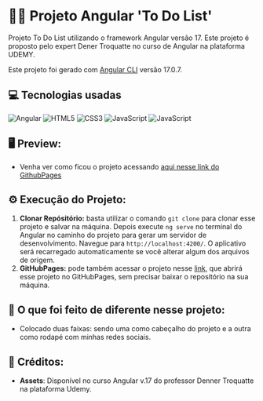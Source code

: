 # 👨‍💻 Projeto Angular 'To Do List'

Projeto To Do List utilizando o framework Angular versão 17. Este projeto é proposto pelo expert Dener Troquatte no curso de Angular na plataforma UDEMY.

Este projeto foi gerado com [Angular CLI](https://github.com/angular/angular-cli) versão 17.0.7.


## 💻 Tecnologias usadas

<div style="display: inline_block">
  <img alt="Angular" src="https://img.shields.io/badge/Angular-DD0031?style=for-the-badge&logo=angular&logoColor=white">
  <img alt="HTML5" src="https://img.shields.io/badge/HTML5-E34F26?style=for-the-badge&logo=html5&logoColor=white">
  <img alt="CSS3" src="https://img.shields.io/badge/CSS3-1572B6?style=for-the-badge&logo=css3&logoColor=white">
  <img alt="JavaScript" src="https://img.shields.io/badge/JavaScript-323330?style=for-the-badge&logo=javascript&logoColor=F7DF1E">
  <img alt="JavaScript" src="https://img.shields.io/badge/TypeScript-007ACC?style=for-the-badge&logo=typescript&logoColor=white">
</div>

## 🖥 Preview:

- Venha ver como ficou o projeto acessando [aqui nesse link do GithubPages](https://marcoswinther.github.io/project-portfolio-html-css-js/)

## ⚙ Execução do Projeto:

1. **Clonar Repósitório:** basta utilizar o comando `git clone` para clonar esse projeto e salvar na máquina. Depois execute `ng serve` no terminal do Angular no caminho do projeto para gerar um servidor de desenvolvimento. Navegue para `http://localhost:4200/`. O aplicativo será recarregado automaticamente se você alterar algum dos arquivos de origem.
2. **GitHubPages:** pode também acessar o projeto nesse [link](https://marcoswinther.github.io/game-detona-ralph-js-css-html/), que abrirá esse projeto no GitHubPages, sem precisar baixar o repositório na sua máquina.

## 🤔 O que foi feito de diferente nesse projeto:

- Colocado duas faixas: sendo uma como cabeçalho do projeto e a outra como rodapé com minhas redes sociais.

## 📌 Créditos:

- **Assets**: Disponível no curso Angular v.17 do professor Denner Troquatte na plataforma Udemy.
